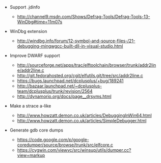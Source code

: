 - Support .jdinfo

  - http://channel9.msdn.com/Shows/Defrag-Tools/Defrag-Tools-13-WinDbg#time=11m07s

- WinDbg extension

  - http://windbg.info/forum/12-symbol-and-source-files-/21-debugging-mingwgcc-built-dll-in-visual-studio.html

- Improve DWARF support

  - http://sourceforge.net/apps/trac/elftoolchain/browser/trunk/addr2line/addr2line.c
  - http://git.fedorahosted.org/cgit/elfutils.git/tree/src/addr2line.c
  - https://bugs.launchpad.net/dcplusplus/+bug/189241
  - http://bazaar.launchpad.net/~dcplusplus-team/dcplusplus/trunk/revision/2564
  - http://dynamorio.org/docs/page__drsyms.html

- Make a strace a-like

  - http://www.howzatt.demon.co.uk/articles/DebuggingInWin64.html
  - http://www.howzatt.demon.co.uk/articles/SimpleDebugger.html

- Generate gdb core dumps

  - https://code.google.com/p/google-coredumper/source/browse/trunk/src/elfcore.c
  - https://cygwin.com/viewvc/src/winsup/utils/dumper.cc?view=markup
